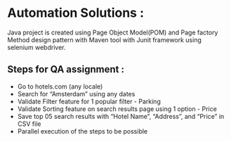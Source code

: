 # Automation Solutions :

Java project is created using Page Object Model(POM) and Page factory Method design pattern with Maven tool with Junit framework using selenium webdriver.

## Steps for QA assignment  :

- Go to hotels.com (any locale)
- Search for “Amsterdam” using any dates
- Validate Filter feature for 1 popular filter - Parking 
- Validate Sorting feature on search results page using 1 option - Price
- Save top 05 search results with “Hotel Name”, “Address”, and “Price” in CSV file
- Parallel execution of the steps to be possible
